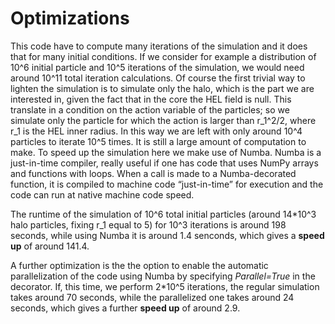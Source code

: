 # Optimizations
This code have to compute many iterations of the simulation and it does that for many initial conditions. If we consider for example a distribution of 10^6 initial particle and 10^5 iterations of the simulation, we would need around 10^11 total iteration calculations. Of course the first trivial way to lighten the simulation is to simulate only the halo, which is the part we are interested in, given the fact that in the core the HEL field is null. This translate in a condition on the action variable of the particles; so we simulate only the particle for which the action is larger than r_1^2/2, where r_1 is the HEL inner radius.
In this way we are left with only around 10^4 particles to iterate 10^5 times. It is still a large amount of computation to make.
To speed up the simulation here we make use of Numba. Numba is a just-in-time compiler, really useful if one has code that uses NumPy arrays and functions with loops. When a call is made to a Numba-decorated function, it is compiled to machine code “just-in-time” for execution and the code can run at native machine code speed. 

The runtime of the simulation of 10^6 total initial particles (around 14*10^3 halo particles, fixing r_1 equal to 5) for 10^3 iterations is around 198 seconds, while using Numba it is around 1.4 senconds, which gives a **speed up** of around 141.4.

A further optimization is the the option to enable the automatic parallelization of the code using Numba by specifying *Parallel=True* in the decorator. If, this time, we perform 2*10^5 iterations, the regular simulation takes around 70 seconds, while the parallelized one takes around 24 seconds, which gives a further **speed up** of around 2.9.


